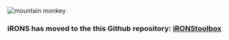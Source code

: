 ![mountain monkey](util/animals_gelada.jpg)
  
### iRONS has moved to the this Github repository: [iRONStoolbox](https://github.com/iRONStoolbox/iRONStoolbox)
